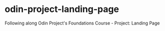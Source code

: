 # odin-project-landing-page
Following along Odin Project's Foundations Course - Project: Landing Page
